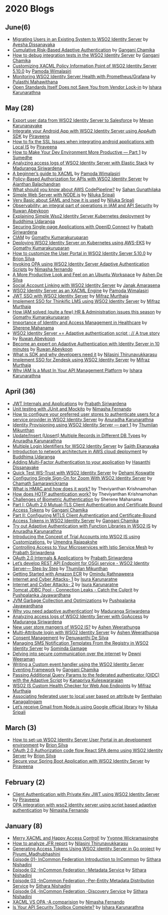 # 2020 Blogs

## June(6)
* [Migrating Users in an Existing System to WSO2 Identity Server](https://medium.com/identity-beyond-borders/migrating-users-in-an-existing-systems-to-wso2-identity-server-4acd4bf14a34) by [Ayesha Dissanayaka](https://medium.com/@ayshsandu)
* [Cumulative Risk-Based Adaptive Authentication](https://medium.com/@ganganichamika/cumulative-risk-based-adaptive-authentication-de14ada101ab) by [Gangani Chamika](https://medium.com/@ganganichamika)
* [How to debug integration tests in the WSO2 Identity Server](https://medium.com/@ganganichamika/how-to-debug-integration-tests-in-wso2-identity-server-product-db3665ccb628) by [Gangani Chamika](https://medium.com/@ganganichamika)
* [Customizing XACML Policy Information Point of WSO2 Identity Server 5.10.0](https://medium.com/@pamodaaw/customizing-xacml-policy-information-point-of-wso2-identity-server-5-10-0-ba49b5208d0f) by [Pamoda Wimalasiri](https://medium.com/@pamodaaw)
* [Monitoring WSO2 Identity Server Health with Prometheus/Grafana](https://medium.com/@pulasthi7/monitoring-wso2-identity-server-health-with-prometheus-grafana-886f1524930f) by [Pulasthi Mahawithana](https://medium.com/@pulasthi7)
* [Open Standards Itself Does not Save You from Vendor Lock-in](https://medium.com/@isharaaruna/open-standards-itself-does-not-save-you-from-vendor-lock-in-623e57bbbbaa) by [Ishara Karunarathna](https://medium.com/@isharaaruna)


## May (28)
* [Export user data from WSO2 Identity Server to Salesforce](https://medium.com/@mevan.karu/export-user-data-from-wso2-identity-server-to-salesforce-242c78303322) by [Mevan Karunanayake](https://medium.com/@mevan.karu)
* [Integrate your Android App with WSO2 Identity Server using AppAuth SDK](https://medium.com/@piraveenaparalogarajah/integrate-your-android-app-withwso2-identity-server-using-appauth-sdk-c19d397b7241) by [Piraveena](https://medium.com/@piraveenaparalogarajah)
* [How to fix the SSL Issues when integrating android applications with Local IS](https://medium.com/@piraveenaparalogarajah/ssl-issues-when-integrating-android-applications-with-local-is-server-7355b681dbc9) by [Piraveena](https://medium.com/@piraveenaparalogarajah)
* [How to Make Your Dev Environment More Productive — Part 1](https://medium.com/@sumedhe/how-to-make-your-dev-environment-more-productive-part-1-8d0d1ad53507) by [Sumedhe](https://medium.com/@sumedhe)
* [Analyzing access logs of WSO2 Identity Server with Elastic Stack](https://medium.com/@maduranga.siriwardena/analyzing-access-logs-of-wso2-identity-server-with-elastic-stack-aeef2285eee) by [Maduranga Siriwardena](https://medium.com/@maduranga.siriwardena)
* [A beginner’s guide to XACML](https://medium.com/@pamodaaw/a-beginners-guide-to-xacml-6dc75b547d55) by [Pamoda Wimalasiri](https://medium.com/@pamodaaw)
* [Policy-Based Authorization for APIs with WSO2 Identity Server](https://medium.com/@balaajanthan/policy-based-authorization-for-apis-with-wso2-identity-server-2642bb523a16) by [Ajanthan Balachandran](https://medium.com/@balaajanthan)
* [What should you know about AWS CodePipeline?](https://medium.com/@sahangunathilaka/what-should-you-know-about-aws-codepipeline-f1f3bc46cb82) by [Sahan Gunathilaka](https://medium.com/@sahangunathilaka)
* [Simple Web Server with NODE.js](https://medium.com/@niluka/simple-web-server-with-node-js-d4996a80e620) by [Niluka Sripali](https://medium.com/@niluka)
* [Very Basic about SAML and how it is used](https://medium.com/@niluka/very-basic-about-saml-and-how-it-is-used-29240922309a) by [Niluka Sripali](https://medium.com/@niluka)
* [Observability: an integral part of operations in IAM and API Security](https://medium.com/@ruwanta/observability-an-integral-part-of-operations-in-iam-and-api-security-e03618441995) by [Ruwan Abeykoon](https://medium.com/@ruwanta)
* [Explaining Simple Wso2 Identity Server Kubernetes deployment](https://medium.com/@buddhimau/explaining-simple-wso2-identity-server-kubernetes-deployment-5e251ca189e2) by [Buddhima Udaranga](https://medium.com/@buddhimau)
* [Securing Single-page Applications with OpenID Connect](https://medium.facilelogin.com/securing-single-page-applications-with-openid-connect-7095ae509ae7) by [Prabath Siriwardena](https://medium.facilelogin.com/)
* [CIAM](https://medium.com/@gomathy/ciam-791b23319831) by [Gomathy Kumarakuruparan](https://medium.com/@gomathy)
* [Deploying WSO2 Identity Server on Kubernetes using AWS-EKS](https://medium.com/@gomathy/deploying-wso2-identity-server-on-kubernetes-using-aws-eks-6784648ed8b0) by [Gomathy Kumarakuruparan](https://medium.com/@gomathy)
* [How to customize the User Portal in WSO2 Identity Server 5.10.0](https://medium.com/@brionmario/how-to-customize-the-user-portal-in-wso2-identity-server-5-10-0-51a9ffdbefc4) by [Brion Silva](https://medium.com/@brionmario)
* [Invoking OPA using WSO2 Identity Server Adaptive Authentication Scripts](https://medium.com/@protectyourprinter/wso2-identity-server-adaptive-authentication-using-open-policy-agent-1b8bd56eb80d) by [Nimasha fernando](https://medium.com/@nimasha)
* [A More Productive Look and Feel on an Ubuntu Workspace](https://medium.com/@ashend/a-more-productive-look-and-feel-on-an-ubuntu-workspace-ed5afaecbff1) by [Ashen De Silva](https://medium.com/@ashend)
* [Social Account Linking with WSO2 Identity Server](https://medium.com/@janakda/social-account-linking-with-wso2-identity-server-78b8a566e225) by [Janak Amarasena](https://medium.com/@janakda)
* [WSO2 Identity Server as an XACML Engine](https://medium.com/@pamodaaw/wso2-identity-server-as-an-xacml-engine-96b714ab49b2) by [Pamoda Wimalasiri](https://medium.com/@pamodaaw)
* [JWT SSO with WSO2 Identity Server](https://medium.com/@mifrazmurthaja/jwt-sso-with-wso2-identity-server-cf486ffba1bf) by [Mifraz Murthaja](https://medium.com/@mifrazmurthaja)
* [Implement SSO for Thinkific LMS using WSO2 Identity Server](https://medium.com/@mifrazmurthaja/integrate-thinkific-lms-with-wso2-identity-server-53017f59bbff) by [Mifraz Murthaja](https://medium.com/@mifrazmurthaja)
* [How IAM solved (quite a few) HR & Administration issues this season](https://medium.com/@gomathy/how-iam-solved-quite-a-few-hr-administration-issues-this-season-58af9a21efba) by [Gomathy Kumarakuruparan](https://medium.com/@gomathy)
* [Importance of Identity and Access Management in Healthcare](https://medium.com/@Sher_M/using-iam-functionality-in-healthcare-d873b4dc7b5c) by [Sherene Mahanama](https://medium.com/@Sher_M)
* [WSO2 Identity Server += Adaptive authentication script ; // A true story](https://medium.com/@ruwanta/wso2-identity-server-adaptive-authentication-script-a-true-story-9b3eae5db226) by [Ruwan Abeykoon](https://medium.com/@ruwanta)
* [Become an expert on Adaptive Authentication with Identity Server in 10 minutes](https://medium.com/@ruwanta/become-an-expert-on-adaptive-authentication-with-identity-server-in-10-minutes-1bc68efb521e) by [Ruwan Abeykoon](https://medium.com/@ruwanta)
* [What is SDK and why developers need it](https://medium.com/@nilasini/what-is-sdk-and-why-we-need-it-f5a886c6ec5e) by [Nilasini Thirunavukkarasu](https://medium.com/@nilasini)
* [Implement SSO for Zendesk using WSO2 Identity Server](https://medium.com/@mifrazmurthaja/implement-sso-for-zendesk-using-wso2-identity-server-a32148313e5c) by [Mifraz Murthaja](https://medium.com/@mifrazmurthaja)
* [Why IAM Is a Must In Your API Management Platform](https://medium.com/swlh/why-enterprise-iam-is-a-must-in-your-api-management-platform-610fa6fe5ac8) by [Ishara Karunarathna](https://medium.com/@isharaaruna)

## April (36)
* [JWT Internals and Applications](https://medium.facilelogin.com/jwt-internals-and-applications-d6171ce9e9ce) by [Prabath Siriwardena](https://medium.facilelogin.com/)
* [Unit testing with JUnit and Mockito](https://medium.com/@protectyourprinter/unit-testing-with-junit-and-mockito-3a1d9edbdcbf) by [Nimasha Fernando](https://medium.com/@nimasha)
* [How to configure your preferred user stores to authenticate users for a service provider in WSO2 Identity Server](https://medium.com/@anuradha.15/how-to-configure-your-preferred-user-stores-to-authenticate-users-for-a-service-provider-in-wso2-cdadf43f9366) by [Anuradha Karunarathna](https://medium.com/@anuradha.15)
* [Identity Provisioning using WSO2 Identity Server — part 1](https://medium.com/@thumilan/identity-provisioning-using-wso2-identity-server-part-1-e02ecee84cd6) by [Thumilan Mikunthan](https://medium.com/@thumilan)
* [Update/Insert (Upsert) Multiple Records in Different DB Types](https://blog.usejournal.com/update-insert-upsert-multiple-records-in-different-db-types-63aa44191884) by [Anuradha Karunarathna](https://medium.com/@anuradha.15)
* [Multiple Login Identifiers for WSO2 Identity Server](https://medium.com/@sajithekanayaka/solved-multiple-login-identifiers-for-wso2-identity-server-78005599d97e?sk=35ab7dde0cc895de9a750d5c4b475840) by [Sajith Ekanayaka](https://medium.com/@sajithekanayaka)
* [Introduction to network architecture in AWS cloud deployment](https://medium.com/@buddhimau/introduction-to-network-architecture-in-aws-cloud-deployment-e709c1af93b0) by [Buddhima Udaranga](https://medium.com/@buddhimau)
* [Adding Multi-Factor Authentication to your application](https://medium.com/@hasanthipurnimadissanayake/adding-multi-factor-authentication-to-your-application-2e259ed43a04) by [Hasanthi Dissanayake](https://medium.com/@hasanthipurnimadissanayake)
* [Quick Test WS-Trust with WSO2 Identity Server](https://medium.com/@dehami.deshan/quick-test-ws-trust-with-wso2-identity-server-f33e3b3ac59b) by [Dehami Koswatte](https://medium.com/@dehami.deshan)
* [Configuring Single Sign-On for Zoom With WSO2 Identity Server](https://wso2.com/blogs/thesource/configuring-single-sign-on-for-zoom-with-wso2-identity-server/) by [Chamath Samarawickrama](https://medium.com/@htamahc)
* [What is HMAC and how does it work?](https://www.thearmchaircritic.org/mansplainings/what-is-hmac-and-how-does-it-work) by Theviyanthan Krishnamohan
* [How does HOTP authentication work?](https://www.thearmchaircritic.org/mansplainings/how-does-hotp-authentication-work) by Theviyanthan Krishnamohan
* [Challenges of Biometric Authentication](https://medium.com/@Sher_M/challenges-of-implementing-biometric-authentication-fdef1cf208e1) by Sherene Mahanama
* [Part I: OAuth 2.0 Mutual-TLS Client Authentication and Certificate Bound Access Tokens](https://medium.com/@ganganichamika/part-i-oauth-2-0-mutual-tls-client-authentication-and-certificate-bound-access-tokens-5494a6227b9b) by [Gangani Chamika](https://medium.com/@ganganichamika)
* [Part II: Configuring MTLS Client Authentication and Certificate-Bound Access Tokens in WSO2 Identity Server](https://medium.com/@ganganichamika/part-ii-configuring-mtls-client-authentication-and-certificate-bound-access-tokens-in-wso2-f5013ecfd11f) by [Gangani Chamika](https://medium.com/@ganganichamika)
* [Try out Adaptive Authentication with Function Libraries in WSO2 IS](https://medium.com/@anuradha.15/try-out-adaptive-authentication-with-function-libraries-in-wso2-is-35147aea14e7
) by [Anuradha Karunarathna](https://medium.com/@anuradha.15)
* [Introducing the Concept of Trial Accounts into WSO2 IS using Customizations.](https://medium.com/@umendrarajapakshe/introducing-the-concept-of-trial-accounts-into-wso2-is-using-customizations-a8a1a0596a27) by [Umendra Rajapakshe](https://medium.com/@umendrarajapakshe)
* [Controlling Access to Your Microservices with Istio Service Mesh](https://medium.facilelogin.com/controlling-access-to-your-microservices-with-istio-service-mesh-51a8297908ef) by [Prabath Siriwardena](https://medium.facilelogin.com/)
* [OAuth 2.0 Internals & Applications](https://medium.facilelogin.com/oauth-2-0-internals-applications-9eba5dc4b095) by [Prabath Siriwardena](https://medium.facilelogin.com/)
* [Let’s develop REST API Endpoint for OSGi service - WSO2 Identity Server— Step by Step](https://medium.com/@thumilan/lets-develop-rest-api-endpoint-for-osgi-service-wso2-identity-server-step-by-step-da0084b26b34) by [Thumilan Mikunthan](https://medium.com/@thumilan)
* [Getting Started with Amazon ECR](https://medium.com/@omindu/getting-started-with-amazon-ecr-a9c00f72eee4) by [Omindu Rathnaweera](https://medium.com/@omindu)
* [Internet and Cyber Attacks- 1](https://medium.com/@isurakarunaratne/internet-and-cyber-attacks-1-1c0119a27e82) by
 [Isura Karunaratne](https://medium.com/@isurakarunaratne)
* [Internet and Cyber Attacks- 2](https://medium.com/@isurakarunaratne/internet-and-cyber-attacks-2-5322d5859f07) by
 [Isura Karunaratne](https://medium.com/@isurakarunaratne)
* [Tomcat JDBC Pool - Connection Leaks - Catch the Culprit](https://medium.com/@Pushpalanka/tomcat-jdbc-pool-connection-leaks-catch-the-culprit-206889e991fe) by
  [Pushpalanka Jayawardhana](https://medium.com/@Pushpalanka)
* [JVM Garbage Collection and Optimizations](https://medium.com/@Pushpalanka/jvm-garbage-collection-and-optimizations-3f338c86de27) by
    [Pushpalanka Jayawardhana](https://medium.com/@Pushpalanka)
* [Why you need adaptive authentication!](https://medium.com/@maduranga.siriwardena/why-you-need-adaptive-authentication-abb33e614ede) by [Maduranga Siriwardena](https://medium.com/@maduranga.siriwardena)
* [Analyzing access logs of WSO2 Identity Server with GoAccess](https://medium.com/@maduranga.siriwardena/analyzing-access-logs-of-wso2-identity-server-with-goaccess-4629d4d79e61) by [Maduranga Siriwardena](https://medium.com/@maduranga.siriwardena)
* [New user store mangers of WSO2 IS?](https://medium.com/@ashenweerathunga/new-user-store-mangers-of-wso2-is-f5247abe3a80) by [Ashen Weerathunga](https://medium.com/@ashenweerathunga)
* [Multi-Attribute login with WSO2 Identity Server](https://medium.com/@ashenweerathunga/multi-attribute-login-with-wso2-identity-server-9f3974d9fab0) by [Ashen Weerathunga](https://medium.com/@ashenweerathunga)
* [Consent Management](https://medium.com/@denuwanthi.hasanthika/consent-management-5e5a6f4e28a9) by [Denuwanthi De Silva](https://medium.com/@denuwanthi.hasanthika)
* [Managing SMS Notification Templates From the Registry in WSO2 Identity Server](https://medium.com/@somindagamage/managing-sms-notification-templates-from-the-registry-in-wso2-identity-server-bcd0c01644bc) by [Sominda Gamage](https://medium.com/@somindagamage)
* [Delving into secure communication over the internet](https://medium.com/@dewni.matheesha/delving-into-secure-communication-over-the-internet-6116ac8af2fb) by [Dewni Weeraman](https://medium.com/@dewni.matheesha)
* [Writing a Custom event handler using the WSO2 Identity Server Eventing Framework](https://medium.com/@ganganichamika/write-a-custom-event-handler-using-the-wso2-identity-server-eventing-framework-caa5dc9da8a3) by [Gangani Chamika](https://medium.com/@ganganichamika)
* [Passing Additional Query Params to the federated authenticator (OIDC) with the Adaptive Script](https://medium.com/@KanapriyaKules/passing-additional-query-params-to-the-federated-authenticator-oidc-with-the-adaptive-script-f41b89a80fcd) by [Kanapriya Kuleswararajan](https://medium.com/@KanapriyaKules)
* [WSO2 IS Custom Health Checker for Web App Endpoints](https://medium.com/@mifrazmurthaja/wso2-is-custom-health-checker-for-web-app-endpoints-c248d24eb353) by [Mifraz Murthaja](https://medium.com/@mifrazmurthaja)
* [Associating federated user to local user based on attribute](https://medium.com/@senthalan/associating-federated-user-to-local-user-based-on-attribute-341f3bbcc00d) by [Senthalan Kanagalingam](https://medium.com/@senthalan)
* [Let’s receive Gmail from Node.js using Google official library](https://medium.com/@niluka/lets-receive-gmail-from-node-js-using-google-official-library-6a6280254325) by [Niluka Sripali](https://medium.com/@niluka)

## March (3)
* [How to set-up WSO2 Identity Server User Portal in an development environment](https://medium.com/@brionmario/how-to-set-up-wso2-identity-server-user-portal-in-an-development-environment-d406d15ec703) by [Brion Silva](https://medium.com/@brionmario)
* [OAuth 2.0 Authorization code flow React SPA demo using WSO2 Identity Server](https://medium.com/@brionmario/oauth-2-0-authorization-code-flow-react-spa-demo-using-wso2-identity-server-5829b890a6d4) by [Brion Silva](https://medium.com/@brionmario)
* [Secure your Spring Boot Application with WSO2 Identity Server](https://medium.com/@piraveenaparalogarajah/secure-your-spring-boot-application-with-wso2-identity-server-8140af8aa30b) by [Piraveena](https://medium.com/@piraveenaparalogarajah)

## February (2)
* [Client Authentication with Private Key JWT using WSO2 Identity Server](https://medium.com/@piraveenaparalogarajah/client-authentication-with-private-key-jwt-using-wso2-identity-server-ae5c245ecb84) by [Piraveena](https://medium.com/@piraveenaparalogarajah)
* [OPA integration with wso2 identity server using script based adaptive authentication](https://medium.com/@protectyourprinter/opa-integration-with-wso2-identity-server-using-script-based-adaptive-authentication-d6eff8221d40) by [Nimasha Fernando](https://medium.com/@nimasha)

## January (8)
* [Merry XACML and Happy Access Control!](https://medium.com/@yvonne.wicks/merry-xacml-and-happy-access-control-1add93c2a23a) by [Yvonne Wickramasinghe](https://medium.com/@yvonne.wicks)
* [How to analyze JFR report](https://medium.com/@nilasini/analyzing-jfr-report-with-an-example-435a9d24fd60) by [Nilasini Thirunavukkarasu](https://medium.com/@nilasini)
* [Generating Access Tokens Using WSO2 identity Server in Go project](https://medium.com/@piyumim/generating-access-tokens-using-wso2-identity-server-in-go-project-453368d3f25f) by [Piyumi_Madhubhashini](https://medium.com/@piyumim)
* [Episode 01- InCommon Federation Introduction to InCommon](https://medium.com/@sitharanishadini001/incommon-federation-258618761709) by [Sithara Nishadini](https://medium.com/@sitharanishadini001)
* [Episode 02 -InCommon Federation -Metadata Service](https://medium.com/@sitharanishadini001/incommon-federation-bbbd442c9d4d) by [Sithara Nishadini](https://medium.com/@sitharanishadini001)
* [Episode 03 -InCommon Federation -Per-Entity Metadata Distribution Service](https://medium.com/@sitharanishadini001/episode-03-incommon-federation-per-entity-metadata-distribution-service-31a44f8e947c) by [Sithara Nishadini](https://medium.com/@sitharanishadini001)
* [Episode 04 -InCommon Federation -Discovery Service](https://medium.com/@sitharanishadini001/episode-04-incommon-federation-discovery-service-f16a1b5a4fdf) by [Sithara Nishadini](https://medium.com/@sitharanishadini001)
* [XACML VS OPA -A comparision](https://medium.com/@nimasha/xacml-vs-opa-a-comparison-956e549ac4aa) by [Nimasha Fernando](https://medium.com/@nimasha)
* [Is Your API Security Toolbox Complete?](https://medium.com/identity-beyond-borders/is-your-api-security-toolbox-complete-9ae6b8a8b117) by [Ishara Karunarathna](https://medium.com/@isharaaruna)
